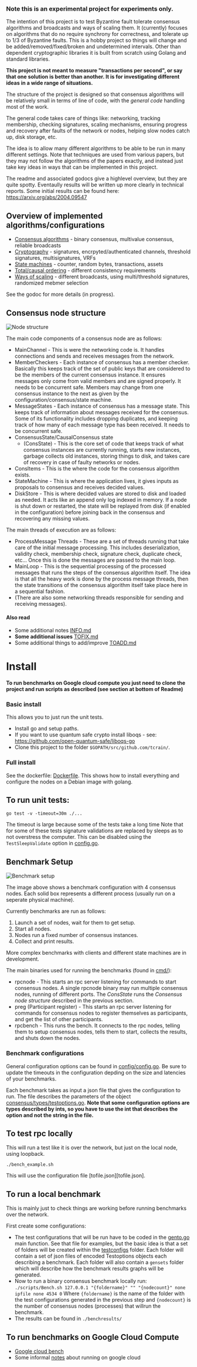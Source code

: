 ### Note this is an experimental project for experiments only.

The intention of this project is to test Byzantine fault tolerate consensus algorithms
and broadcasts and ways of scaling them.
It (currently) focuses on algorithms that do no require synchrony
for correctness, and tolerate up to 1/3 of Byzantine faults.
This is a hobby project so things will change and be added/removed/fixed/broken and undetermined intervals.
Other than dependent cryptographic libraries it is built from
scratch using Golang and standard libraries.

**This project is not meant to measure "transactions per second",
or say that one solution is better than another. It is for investigating
different ideas in a wide range of situations.**

The structure of the project is designed so that consensus
algorithms will be relatively small in terms of line of code, with the *general code* handling most of the work.

The general code takes care of things like: networking,
tracking membership, checking signatures, scaling mechanisms, ensuring progress and recovery after faults of the network or nodes, helping slow nodes catch up, disk storage, etc.

The idea is to allow many different algorithms to be able to be run
in many different settings.
Note that techniques are used from various papers, but they
may not follow the algorithms of the papers exactly, and
instead just take key ideas in ways that can be 
implemented in this project.

The readme and associated godocs give a highlevel overview,
but they are quite spotty.
Eventaully results will be written up more clearly in technical reports.
Some initial results can be found here:
https://arxiv.org/abs/2004.09547

## Overview of implemented algorithms/configurations

- [Consensus algorithms](notes/consalgorithms.md) - binary consensus, multivalue consensus, reliable broadcasts
- [Cryptography](notes/cryptography.md) - signatures, encrpyted/authenticated channels, threshold signatures,
multisignatures, VRFs
- [State machines](notes/statemachines.md) - counter, random bytes, transactions, assets
- [Total/causal ordering](notes/ordering.md) - different consistency requirements
- [Ways of scaling](notes/scaling.md) - different broadcasts, using multi/threshold signatures, randomized mebmer selection

See the godoc for more details (in progress).

## Consensus node structure

![Node structure](images/overviewdiagram.png)

The main code components of a consensus node are as follows:
- MainChannel - This is were the networking code is. It handles connections and sends and receives messages from the network.
- MemberCheckers - Each instance of consensus has a member checker. Basically this keeps track of the set of public keys that are considered to be the members of the current consensus instance. It ensures messages only come from valid members and are signed properly. It needs to be concurrent safe. Members may change from one consensus instance to the next as given by the configuration/consensus/state machine.
- MessageStates - Each instance of consensus has a message state. This keeps track of information about messages received for the consensus. Some of its functionality includes dropping duplicates, and keeping track of how many of each message type has been received. It needs to be concurrent safe.
- ConsensusState/CausalConsensus state
  - (ConsState) - This is the core set of code that keeps track of what consensus instances are currently running, starts new instances, garbage collects old instances, storing things to disk, and takes care of recovery in case of faulty networks or nodes.
- ConsItems - This is the where the code for the consensus algorithm exists.
- StateMachine - This is where the application lives, it gives inputs as proposals to consensus and receives decided values.
- DiskStore - This is where decided values are stored to disk and loaded as needed. It acts like an append only log indexed in memory. If a node is shut down or restarted, the state will be replayed from disk (if enabled in the configuration) before joining back in the consensus and recovering any missing values.

The main threads of execution are as follows:
- ProcessMessage Threads - These are a set of threads running that take care of the initial message processing. This includes deserialization, validity check, membership check, signature check, duplicate check, etc... Once this is done the messages are passed to the main loop.
- MainLoop - This is the sequential processing of the processed messages that runs the steps of the consensus algorithm itself. The idea is that all the heavy work is done by the process message threads, then the state transitions of the consensus algorithm itself take place here in a sequential fashion.
- (There are also some networking threads responsible for sending and receiving messages).

#### Also read
- Some additional notes [INFO.md](INFO.md)
- **Some additional issues** [TOFIX.md](TOFIX.md)
- Some additional things to add/improve [TOADD.md](TOADD.md)

# Install

**To run benchmarks on Google cloud compute you just need to
clone the project and run scripts as described (see section at bottom of Readme)**

### Basic install
This allows you to just run the unit tests.
- Install go and setup paths.
- If you want to use quantum safe crypto install liboqs - see: https://github.com/open-quantum-safe/liboqs-go
- Clone this project to the folder ```$GOPATH/src/github.com/tcrain/```.

### Full install
See the dockerfile: [Dockerfile](docker/Dockerfile).
This shows how to install everything and configure the nodes on a Debian image with golang.

## To run unit tests:

```go test -v -timeout=30m ./...```

The timeout is large because some of the tests take a long time
Note that for some of these tests signature validations are replaced
by sleeps as to not overstress the computer. This can be disabled
using the ``TestSleepValidate`` option in [config.go](config/config.go).


## Benchmark Setup

![Benchmark setup](images/benchdiagram.png)

The image above shows a benchmark configuration with 4 consensus nodes.
Each solid box represents a different process (usually run on a seperate physical machine).

Currently benchmarks are run as follows:
1. Launch a set of nodes, wait for them to get setup.
2. Start all nodes.
3. Nodes run a fixed number of consensus instances.
4. Collect and print results.

More complex benchmarks with clients and different state machines are in development.

The main binaries used for running the benchmarks (found in [cmd/](cmd/)):
- rpcnode - This starts an rpc server listening for commands to start consensus nodes. A single rpcnode binary may run multiple consensus nodes, running of different ports. The *ConsState* runs the *Consensus node structure* described in the previous section.
- preg (Participant register) - This starts an rpc server listening for commands for consensus nodes to register themselves as participants, and get the list of other participants.
- rpcbench - This runs the bench. It connects to the rpc nodes, telling them to setup consensus nodes, tells them to start, collects the results, and shuts down the nodes.

### Benchmark configurations

General configuration options can be found in [config/config.go](config/config.go).
Be sure to update the timeouts in the configuration depding on the size and latencies of your benchmarks.

Each benchmark takes as input a json file that gives the configuration to run.
The file describes the parameters of the object
[consensus/types/testoptions.go](consensus/types/testoptions.go). **Note that some configuration options are types described by ints, so you have to use the int that describes the option and not the string in the file.**

## To test rpc locally
This will run a test like it is over the network, but just on the local node, using loopback.

```./bench_example.sh```

This will use the configuration file [tofile.json][tofile.json].

## To run a local benchmark

This is mainly just to check things are working before running
benchmarks over the network.

First create some configurations:
- The test configurations that will be run have to be coded in the
[gento.go](../cmd/gento/gento.go) main function.
See that file for examples, but the basic idea is that a set of folders will be created
within the [testconfigs](../testconfigs/) folder.
Each folder will contain a set of json files of encoded Testoptions
objects each describing a benchmark. Each folder will also contain a
`gensets` folder which will describe how the benchmark results graphs
will be generated.
- Now to run a binary consensus benchmark locally run:
``./scripts/Bench.sh 127.0.0.1 "{foldername}" "" "{nodecount}" none ipfile none 4534 0``
Where ``{foldername}`` is the name of the folder with the test configurations generated in the previous step
and ``{nodecount}`` is the number of consensus nodes (processes) that willrun the benchmark.
- The results can be found in ```./benchresults/```

## To run benchmarks on Google Cloud Compute

- [Google cloud bench](notes/cloudbench.md)
- Some informal [notes](notes/cloud.md) about running on google cloud 
